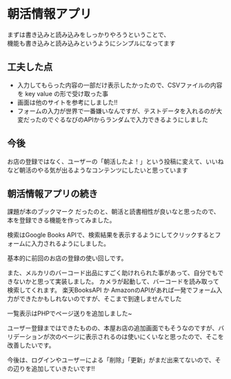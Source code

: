 # 朝活情報アプリ

まずは書き込みと読み込みをしっかりやろうということで、  
機能も書き込みと読み込みというようにシンプルになってます


## 工夫した点
* 入力してもらった内容の一部だけ表示したかったので、CSVファイルの内容を key value の形で受け取った事
* 画面は他のサイトを参考にしました!!
* フォームの入力が世界で一番嫌いなんですが、テストデータを入れるのが大変だったのでぐるなびのAPIからランダムで入力できるようにしました

## 今後
お店の登録ではなく、ユーザーの「朝活したよ！」という投稿に変えて、いいねなど朝活のやる気が出るようなコンテンツにしたいと思っています

## 朝活情報アプリの続き
課題が本のブックマーク だったのと、朝活と読書相性が良いなと思ったので、本を登録できる機能を作ってみました。

検索はGoogle Books APIで、検索結果を表示するようにしてクリックするとフォームに入力されるようにしました。

基本的に前回のお店の登録の使い回しです。

また、メルカリのバーコード出品にすごく助けれられた事があって、自分でもできないかと思って実装しました。
カメラが起動して、バーコードを読み取って検索してくれます。
楽天BooksAPI か AmazonのAPIがあれば一発でフォーム入力ができたかもしれないのですが、そこまで到達しませんでした

一覧表示はPHPでページ送りを追加しました~

ユーザー登録まではできたものの、本屋お店の追加画面でもそうなのですが、バリデーションが次のページに表示されるのは使いにくいなと思ったので、そこを改善したいです。

今後は、ログインやユーザーによる「削除」「更新」がまだ出来てないので、その辺りを追加していきたいです!!